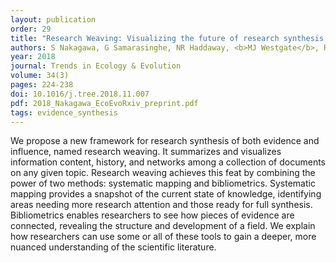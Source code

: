 ```yaml
---
layout: publication
order: 29
title: "Research Weaving: Visualizing the future of research synthesis."
authors: S Nakagawa, G Samarasinghe, NR Haddaway, <b>MJ Westgate</b>, RE O'Dea, DWA Noble & M Lagisz
year: 2018
journal: Trends in Ecology & Evolution
volume: 34(3)
pages: 224-238
doi: 10.1016/j.tree.2018.11.007
pdf: 2018_Nakagawa_EcoEvoRxiv_preprint.pdf
tags: evidence_synthesis
---
```

We propose a new framework for research synthesis of both evidence and influence, named research weaving. It summarizes and visualizes information content, history, and networks among a collection of documents on any given topic. Research weaving achieves this feat by combining the power of two methods: systematic mapping and bibliometrics. Systematic mapping provides a snapshot of the current state of knowledge, identifying areas needing more research attention and those ready for full synthesis. Bibliometrics enables researchers to see how pieces of evidence are connected, revealing the structure and development of a field. We explain how researchers can use some or all of these tools to gain a deeper, more nuanced understanding of the scientific literature.